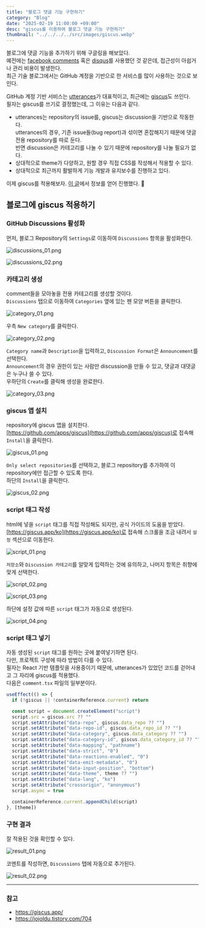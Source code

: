 ```yaml
---
title: "블로그 댓글 기능 구현하기"
category: "Blog"
date: "2025-02-19 11:00:00 +09:00"
desc: "giscus를 이용하여 블로그 댓글 기능 구현하기"
thumbnail: "../../../../src/images/giscus.webp"
---
```


블로그에 댓글 기능을 추가하기 위해 구글링을 해보았다.<br>
예전에는 [facebook comments](https://developers.facebook.com/products/social-plugins/comments/) 혹은 [disqus](https://blog.disqus.com/)를 사용했던 것 같은데, 접근성이 아쉽거나 관리 비용이 발생한다.<br>
최근 기술 블로그에서는 GitHub 계정을 기반으로 한 서비스를 많이 사용하는 것으로 보인다.

GitHub 계정 기반 서비스는 [utterances](https://utteranc.es/)가 대표적이고, 최근에는 [giscus](https://giscus.app/)도 쓰인다.<br>
필자는 giscus를 쓰기로 결정했는데, 그 이유는 다음과 같다.

- utterances는 repository의 issue를, giscus는 discussion을 기반으로 작동한다.<br>utterances의 경우, 기존 issue들(bug report)과 섞이면 혼잡해지기 때문에 댓글 전용 repository를 따로 둔다.<br>반면 discussion은 카테고리를 나눌 수 있기 때문에 repository를 나눌 필요가 없다.
- 상대적으로 theme가 다양하고, 원할 경우 직접 CSS를 작성해서 적용할 수 있다.
- 상대적으로 최근까지 활발하게 기능 개발과 유지보수를 진행하고 있다.

이제 giscus를 적용해보자. [이 글](https://jojoldu.tistory.com/704)에서 정보를 얻어 진행했다. 🙏

## 블로그에 giscus 적용하기

### GitHub Discussions 활성화

먼저, 블로그 Repository의 `Settings`로 이동하여 `Discussions` 항목을 활성화한다.

![discussions_01.png](discussions_01.png)

![discussions_02.png](discussions_02.png)

### 카테고리 생성

comment들을 모아놓을 전용 카테고리를 생성할 것이다.<br>
`Discussions` 탭으로 이동하여 `Categories` 옆에 있는 펜 모양 버튼을 클릭한다.

![category_01.png](category_01.png)

우측 `New category`를 클릭한다.

![category_02.png](category_02.png)

`Category name`과 `Description`을 입력하고, `Discussion Format`은 `Announcement`를 선택한다.<br>
`Announcement`의 경우 권한이 있는 사람만 discussion을 만들 수 있고, 댓글과 대댓글은 누구나 쓸 수 있다.<br>
우하단의 `Create`를 클릭해 생성을 완료한다.

![category_03.png](category_03.png)

### giscus 앱 설치

repository에 giscus 앱을 설치한다.<br>
[https://github.com/apps/giscus](https://github.com/apps/giscus)로 접속해 `Install`을 클릭한다.

![giscus_01.png](giscus_01.png)

`Only select repositories`를 선택하고, 블로그 repository를 추가하여 이 repository에만 접근할 수 있도록 한다.<br>
하단의 `Install`을 클릭한다.

![giscus_02.png](giscus_02.png)

### script 태그 작성

html에 넣을 `script` 태그를 직접 작성해도 되지만, 공식 가이드의 도움을 받았다.
[https://giscus.app/ko](https://giscus.app/ko)로 접속해 스크롤을 조금 내려서 `설정` 섹션으로 이동한다.

![script_01.png](script_01.png)

`저장소`와 `Discussion 카테고리`를 알맞게 입력하는 것에 유의하고, 나머지 항목은 취향에 맞게 선택한다.

![script_02.png](script_02.png)

![script_03.png](script_03.png)

하단에 설정 값에 따른 `script` 태그가 자동으로 생성된다.

![script_04.png](script_04.png)

### script 태그 넣기

자동 생성된 `script` 태그를 원하는 곳에 붙여넣기하면 된다.<br>
다만, 프로젝트 구성에 따라 방법이 다를 수 있다.<br>
필자는 React 기반 템플릿을 사용중이기 때문에, utterances가 있었던 코드를 걷어내고 그 자리에 giscus를 적용했다.<br>
다음은 `comment.tsx` 파일의 일부분이다.

```ts
useEffect(() => {
  if (!giscus || !containerReference.current) return

  const script = document.createElement("script")
  script.src = giscus.src ?? ""
  script.setAttribute("data-repo", giscus.data_repo ?? "")
  script.setAttribute("data-repo-id", giscus.data_repo_id ?? "")
  script.setAttribute("data-category", giscus.data_category ?? "")
  script.setAttribute("data-category-id", giscus.data_category_id ?? "")
  script.setAttribute("data-mapping", "pathname")
  script.setAttribute("data-strict", "0")
  script.setAttribute("data-reactions-enabled", "0")
  script.setAttribute("data-emit-metadata", "0")
  script.setAttribute("data-input-position", "bottom")
  script.setAttribute("data-theme", theme ?? "")
  script.setAttribute("data-lang", "ko")
  script.setAttribute("crossorigin", "anonymous")
  script.async = true

  containerReference.current.appendChild(script)
}, [theme])
```

### 구현 결과

잘 적용된 것을 확인할 수 있다.

![result_01.png](result_01.png)

코멘트를 작성하면, `Discussions` 탭에 자동으로 추가된다.

![result_02.png](result_02.png)

---

### 참고

- https://giscus.app/
- https://jojoldu.tistory.com/704
